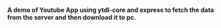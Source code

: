 <h4>A demo of Youtube App using ytdl-core and express to fetch the data from the server and then download it to pc.</h4>
